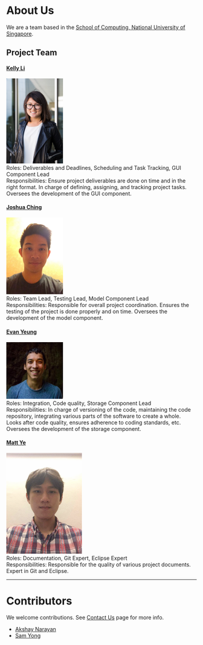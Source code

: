 # About Us

We are a team based in the [School of Computing, National University of Singapore](http://www.comp.nus.edu.sg).

## Project Team

#### [Kelly Li](http://github.com/kellyli)
<img src="images/kellyli.png" width="150"><br>
 Roles: Deliverables and Deadlines, Scheduling and Task Tracking, GUI Component Lead <br>
 Responsibilities: Ensure project deliverables are done on time and in the right format. In charge of defining, assigning, and tracking project tasks. Oversees the development of the GUI component.

#### [Joshua Ching](http://github.com/joshuaching)
<img src="images/joshuaching.png" width="150"><br>
 Roles: Team Lead, Testing Lead, Model Component Lead <br>
 Responsibilities: Responsible for overall project coordination. Ensures the testing of the project is done properly and on time. Oversees the development of the model component.

#### [Evan Yeung](http://github.com/evanyeung)
<img src="images/evanyeung.jpg" width="150"><br>
 Roles: Integration, Code quality, Storage Component Lead <br>
 Responsibilities: In charge of versioning of the code, maintaining the code repository, integrating various parts of the software to create a whole. Looks after code quality, ensures adherence to coding standards, etc. Oversees the development of the storage component.

#### [Matt Ye](https://github.com/yefenyi)
<img src="images/yefenyi.png" width="200"><br>
Roles: Documentation, Git Expert, Eclipse Expert<br>
Responsibilities: Responsible for the quality of various project documents. Expert in Git and Eclipse.

 -----

# Contributors

We welcome contributions. See [Contact Us](ContactUs.md) page for more info.

* [Akshay Narayan](https://github.com/se-edu/addressbook-level4/pulls?q=is%3Apr+author%3Aokkhoy)
* [Sam Yong](https://github.com/se-edu/addressbook-level4/pulls?q=is%3Apr+author%3Amauris)
